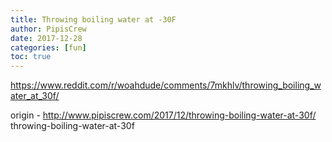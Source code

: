 ```yaml
---
title: Throwing boiling water at -30F
author: PipisCrew
date: 2017-12-28
categories: [fun]
toc: true
---
```


https://www.reddit.com/r/woahdude/comments/7mkhlv/throwing_boiling_water_at_30f/

origin - http://www.pipiscrew.com/2017/12/throwing-boiling-water-at-30f/ throwing-boiling-water-at-30f